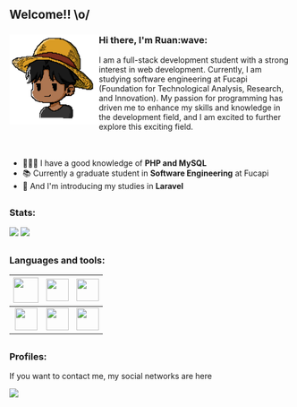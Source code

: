 ## Welcome!! \o/

<div>
  <img align="left" height="160px" src="profile.png" alt="Profile picture">

  <h3>Hi there, I'm Ruan:wave:</h3>

  I am a full-stack development student with a strong interest in web development. Currently, I am studying software engineering at Fucapi (Foundation for Technological Analysis, Research, and Innovation). My passion for programming has driven me to enhance my skills and knowledge in the development field, and I am excited to further explore this exciting field.
  <br> <br><br>
</div>


- 👩🏻‍💻 I have a good knowledge of **PHP and MySQL**
- 📚 Currently a graduate student in **Software Engineering** at Fucapi
- 🌱 And I'm introducing my studies in **Laravel**


##

### Stats:

<div style="display: inline;">
  <img src="https://github-readme-stats.vercel.app/api?username=ruanssh&show_icons=true&theme=tokyonight" />
  <img width='272em' src="https://github-readme-stats.vercel.app/api/top-langs/?username=ruanssh&langs_count=10&layout=compact&theme=tokyonight" />
</div>

##

### Languages and tools:

| <img width='45' height='45' src="https://cdn.jsdelivr.net/gh/devicons/devicon/icons/php/php-plain.svg" /> |  <img width='40' height='40' src="https://cdn.jsdelivr.net/gh/devicons/devicon/icons/javascript/javascript-plain.svg" />  | <img width='40' height='40' src="https://cdn.jsdelivr.net/gh/devicons/devicon/icons/mysql/mysql-original.svg" /> |
| :--------: | :------: | :-------: |
| <img width='40' height='40' src="https://cdn.jsdelivr.net/gh/devicons/devicon/icons/html5/html5-original.svg" /> | <img width='40' height='40' src="https://cdn.jsdelivr.net/gh/devicons/devicon/icons/css3/css3-original.svg" /> | <img width='40' height='40' src="https://cdn.jsdelivr.net/gh/devicons/devicon/icons/bootstrap/bootstrap-original.svg" /> |  |




##

### Profiles:

If you want to contact me, my social networks are here

<a href="https://www.linkedin.com/in/ruanppereira/"><img src="https://img.shields.io/badge/linkedin-%230077B5.svg?style=for-the-badge&logo=linkedin&logoColor=white"/></a>


<!--

Here are some ideas to get you started:

- 🔭 I’m currently working on ...
- 🌱 I’m currently learning ...
- 👯 I’m looking to collaborate on ...
- 🤔 I’m looking for help with ...
- 💬 Ask me about ...
- 📫 How to reach me: ...
- 😄 Pronouns: ...
- ⚡ Fun fact: ...
-->
